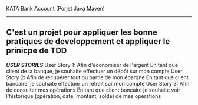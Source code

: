 KATA Bank Account (Porjet Java Maven)

------------------
C'est un projet pour appliquer les bonne pratiques de developpement et appliquer le prinicpe de TDD
------------------

***USER STORIES***
User Story 1:
Afin d'économiser de l'argent En tant que client de la banque, je souhaite effectuer un dépôt sur mon compte
User Story 2:
Afin de récupérer tout ou partie de mon épargne En tant que client bancaire, je souhaite effectuer un retrait sur mon compte
User Story 3:
Afin de consulter mes opérations En tant que client bancaire je souhaite voir l'historique (opération, date, montant, solde) de mes opérations
